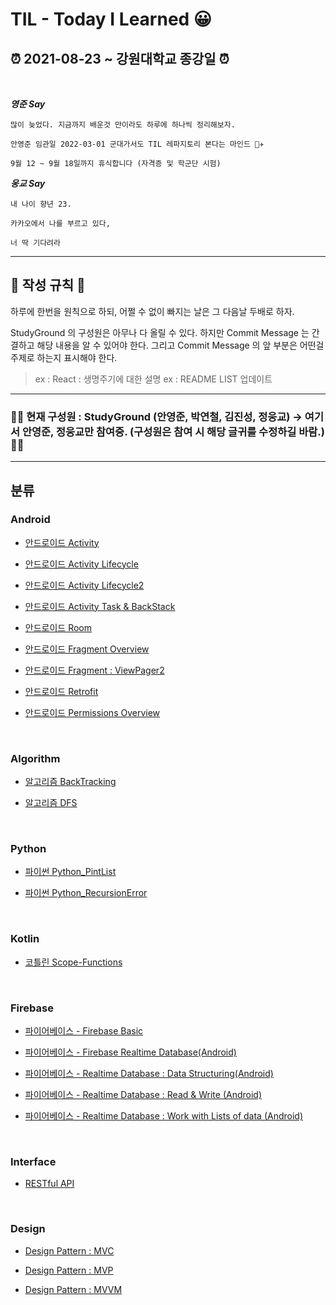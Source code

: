# **TIL - Today I Learned 😀**

## **⏰ 2021-08-23 ~ 강원대학교 종강일 ⏰**

<br>

**_영준 Say_**

```
많이 늦었다. 지금까지 배운것 만이라도 하루에 하나씩 정리해보자.

안영준 임관일 2022-03-01 군대가서도 TIL 레파지토리 본다는 마인드 👨‍✈️

9월 12 ~ 9월 18일까지 휴식합니다 (자격증 및 학군단 시험)

```

**_웅교 Say_**

```
내 나이 향년 23.

카카오에서 나를 부르고 있다,

너 딱 기다려라
```

---

## 📌 작성 규칙 📌

하루에 한번을 원칙으로 하되, 어쩔 수 없이 빠지는 날은 그 다음날 두배로 하자.

StudyGround 의 구성원은 아무나 다 올릴 수 있다. 하지만 Commit Message 는 간결하고 해당 내용을 알 수 있어야 한다. 그리고 Commit Message 의 앞 부분은 어떤걸 주제로 하는지 표시해야 한다.

> ex : React : 생명주기에 대한 설명
> ex : README LIST 업데이트

---

### 🙆‍♀️ 현재 구성원 : StudyGround (안영준, 박연철, 김진성, 정웅교) -> 여기서 안영준, 정웅교만 참여중. (구성원은 참여 시 해당 글귀를 수정하길 바람.) 🙆‍♂️

---

## 분류

### Android

- [안드로이드 Activity](https://github.com/KCSGround/TIL/blob/master/Android/Android-Activity.md)

- [안드로이드 Activity Lifecycle](https://github.com/KCSGround/TIL/blob/master/Android/Android-Activity-Lifecycle.md)

- [안드로이드 Activity Lifecycle2](https://github.com/KCSGround/TIL/blob/master/Android/Android-Activity-Lifecycle2.md)

- [안드로이드 Activity Task & BackStack](https://github.com/KCSGround/TIL/blob/master/Android/Android-Task-BackStack.md)

- [안드로이드 Room](https://github.com/KCSGround/TIL/blob/master/Android/Android-Room.md)

- [안드로이드 Fragment Overview](https://github.com/KCSGround/TIL/blob/master/Android/Android-Fragment-Overview.md)

- [안드로이드 Fragment : ViewPager2](https://github.com/KCSGround/TIL/blob/master/Android/Android-Fragment-ViewPager2.md)

- [안드로이드 Retrofit](https://github.com/KCSGround/TIL/blob/master/Android/Android-Retrofit.md)

- [안드로이드 Permissions Overview](https://github.com/KCSGround/TIL/blob/master/Android/Android-Permissions-Overview.md)

<br/>

### Algorithm

- [알고리즘 BackTracking](https://github.com/KCSGround/TIL/blob/master/Algorithm/Backtracking.md)

- [알고리즘 DFS](https://github.com/KCSGround/TIL/blob/master/Algorithm/DFS.md)

<br/>

### Python

- [파이썬 Python_PintList](https://github.com/KCSGround/TIL/blob/master/Python/PrintList.md)

- [파이썬 Python_RecursionError](https://github.com/KCSGround/TIL/blob/master/Python/RecursionError.md)

<br/>

### Kotlin

- [코틀린 Scope-Functions](https://github.com/KCSGround/TIL/blob/master/Kotlin/Scope-Functions.md)

<br/>

### Firebase

- [파이어베이스 - Firebase Basic](https://github.com/KCSGround/TIL/blob/master/Firebase/Firebase-Basic.md)

- [파이어베이스 - Firebase Realtime Database(Android)](https://github.com/KCSGround/TIL/blob/master/Firebase/Firebase-Realtime-Android.md)

- [파이어베이스 - Realtime Database : Data Structuring(Android)](https://github.com/KCSGround/TIL/blob/master/Firebase/Firebase-DataStructure.md)

- [파이어베이스 - Realtime Database : Read & Write (Android)](https://github.com/KCSGround/TIL/blob/master/Firebase/Firebase-RW-Android.md)

- [파이어베이스 - Realtime Database : Work with Lists of data (Android)](https://github.com/KCSGround/TIL/blob/master/Firebase/Firebase-WorkWithListsOfData.md)

<br/>

### Interface

- [RESTful API](https://github.com/KCSGround/TIL/blob/master/Interface/FRESTful-API.md)

<br/>

### Design

- [Design Pattern : MVC](https://github.com/KCSGround/TIL/blob/master/Design/MVC-Pattern.md)

- [Design Pattern : MVP](https://github.com/KCSGround/TIL/blob/master/Design/MVP-Pattern.md)

- [Design Pattern : MVVM](https://github.com/KCSGround/TIL/blob/master/Design/MVVM-Pattern.md)
